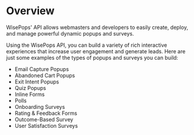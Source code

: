 # Overview

WisePops' API allows webmasters and developers to easily create, deploy, and
manage powerful dynamic popups and surveys.

Using the WisePops API, you can build a variety of rich interactive experiences
that increase user engagement and generate leads. Here are just some examples
of the types of popups and surveys you can build:

- Email Capture Popups
- Abandoned Cart Popups
- Exit Intent Popups
- Quiz Popups
- Inline Forms
- Polls
- Onboarding Surveys
- Rating & Feedback Forms
- Outcome-Based Survey
- User Satisfaction Surveys
